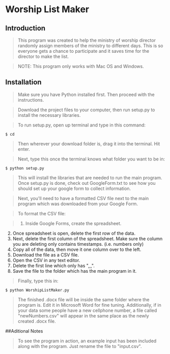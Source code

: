 # Worship List Maker

## Introduction

> This program was created to help the ministry of worship director randomly assign members of the ministry to different days. This is so everyone gets a chance to participate and it saves time for the director to make the list.

>NOTE: This program only works with Mac OS and Windows.

## Installation

>Make sure you have Python installed first. Then proceed with the instructions.

>Download the project files to your computer, then run setup.py to install the necessary libraries.

>To run setup.py, open up terminal and type in this command:

    $ cd
>Then wherever your download folder is, drag it into the terminal. Hit enter.

>Next, type this once the terminal knows what folder you want to be in:

    $ python setup.py
>This will install the libraries that are needed to run the main program. Once setup.py is done, check out GoogleForm.txt to see how you should set up your google form to collect information.

>Next, you'll need to have a formatted CSV file next to the main program which was downloaded from your Google Form.

>To format the CSV file:

>1. Inside Google Forms, create the spreadsheet.
2. Once spreadsheet is open, delete the first row of the data.
3. Next, delete the first column of the spreadsheet. Make sure the column you are deleting only contains timestamps. (i.e. numbers only)
4. Copy all of the data, then move it one column over to the left.
5. Download the file as a CSV file.
6. Open the CSV in any text editor.
7. Delete the first line which only has ",,,".
8. Save the file to the folder which has the main program in it.

>Finally, type this in:

    $ python WorshipListMaker.py
>The finished .docx file will be inside the same folder where the program is. Edit it in Microsoft Word for fine tuning. Additionally, if in your data some people have a new cellphone number, a file called "newNumbers.csv" will appear in the same place as the newly created .docx file.

##Aditional Notes

>To see the program in action, an example input has been included along with the program. Just rename the file to "input.csv".